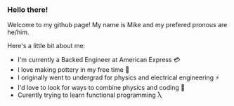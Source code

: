 ### Hello there!

Welcome to my github page! My name is Mike and my prefered pronous are he/him.

Here's a little bit about me:

- I'm currently a Backed Engineer at American Express 💳
- I love making pottery in my free time 🏺
- I originally went to undergrad for physics and electrical engineering ⚡️
- I'd love to look for ways to combine physics and coding 🍎
- Curently trying to learn functional programming Ⲗ

<!--
**Cpt-Catnip/Cpt-Catnip** is a ✨ _special_ ✨ repository because its `README.md` (this file) appears on your GitHub profile.

Here are some ideas to get you started:

- 🔭 I’m currently working on ...
- 🌱 I’m currently learning ...
- 👯 I’m looking to collaborate on ...
- 🤔 I’m looking for help with ...
- 💬 Ask me about ...
- 📫 How to reach me: ...
- 😄 Pronouns: ...
- ⚡ Fun fact: ...
-->
